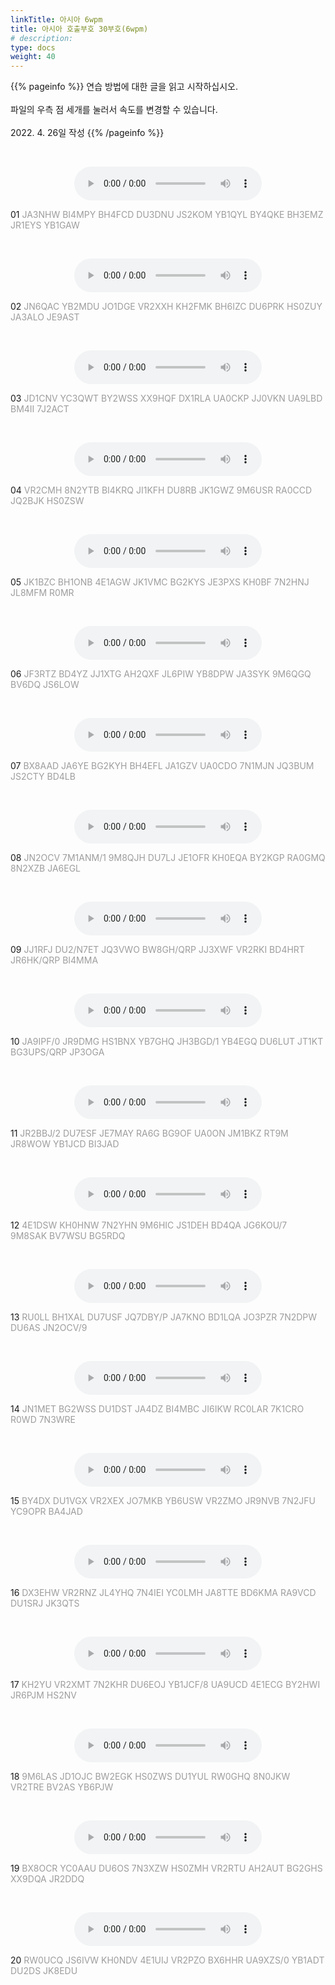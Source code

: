 ```yaml
---
linkTitle: 아시아 6wpm
title: 아시아 호출부호 30부호(6wpm)
# description: 
type: docs
weight: 40
---
```


{{% pageinfo %}}
연습 방법에 대한 글을 읽고 시작하십시오.<br>
<br>
파일의 우측 점 세개를 눌러서 속도를 변경할 수 있습니다.<br>
<br>
2022. 4. 26일 작성
{{% /pageinfo %}}

<p data-ke-size="size16">&nbsp;</p>
<center><audio src="https://blog.kakaocdn.net/dn/x4hpF/btrAR6xpejD/SUFBIgleCXnvhe6xhvDLDK/tfile.mp3" controls="controls"></audio></center>
<p data-ke-size="size16">01 <span style="color: #9d9d9d;">JA3NHW BI4MPY BH4FCD DU3DNU JS2KOM YB1QYL BY4QKE BH3EMZ JR1EYS YB1GAW &nbsp;&nbsp;</span></p>
<p data-ke-size="size16">&nbsp;</p>
<center><audio src="https://blog.kakaocdn.net/dn/bDy95v/btrAQ6FCnCZ/9ggJDBCWqPJgwF0H1RB420/tfile.mp3" controls="controls"></audio></center>
<p data-ke-size="size16">02 <span style="color: #9d9d9d;">JN6QAC YB2MDU JO1DGE VR2XXH KH2FMK BH6IZC DU6PRK HS0ZUY JA3ALO JE9AST &nbsp;&nbsp;</span></p>
<p data-ke-size="size16">&nbsp;</p>
<center><audio src="https://blog.kakaocdn.net/dn/qOQ6o/btrAWBKbeDa/s7WzPV8gKHrjXp7kbzt2y0/tfile.mp3" controls="controls"></audio></center>
<p data-ke-size="size16">03 <span style="color: #9d9d9d;">JD1CNV YC3QWT BY2WSS XX9HQF DX1RLA UA0CKP JJ0VKN UA9LBD BM4II 7J2ACT &nbsp;&nbsp;</span></p>
<p data-ke-size="size16">&nbsp;</p>
<center><audio src="https://blog.kakaocdn.net/dn/bQ4gKQ/btrATS6ZxIs/CKDAtbaVYx07BaLgqKqpkK/tfile.mp3" controls="controls"></audio></center>
<p data-ke-size="size16">04 <span style="color: #9d9d9d;">VR2CMH 8N2YTB BI4KRQ JI1KFH DU8RB JK1GWZ 9M6USR RA0CCD JQ2BJK HS0ZSW &nbsp;&nbsp;</span></p>
<p data-ke-size="size16">&nbsp;</p>
<center><audio src="https://blog.kakaocdn.net/dn/dMFxkD/btrAPzui8VL/0H54EIhe5Z69RlRBalsiu0/tfile.mp3" controls="controls"></audio></center>
<p data-ke-size="size16">05 <span style="color: #9d9d9d;">JK1BZC BH1ONB 4E1AGW JK1VMC BG2KYS JE3PXS KH0BF 7N2HNJ JL8MFM R0MR &nbsp;&nbsp;</span></p>
<p data-ke-size="size16">&nbsp;</p>
<center><audio src="https://blog.kakaocdn.net/dn/dKUQRD/btrAQfhQnYd/uKt8QuSXWLQqmXsCrhc721/tfile.mp3" controls="controls"></audio></center>
<p data-ke-size="size16">06 <span style="color: #9d9d9d;">JF3RTZ BD4YZ JJ1XTG AH2QXF JL6PIW YB8DPW JA3SYK 9M6QGQ BV6DQ JS6LOW &nbsp;&nbsp;</span></p>
<p data-ke-size="size16">&nbsp;</p>
<center><audio src="https://blog.kakaocdn.net/dn/bmOmd3/btrAUxO2gcr/VKIa7fj42xJIcrgYck5Vh1/tfile.mp3" controls="controls"></audio></center>
<p data-ke-size="size16">07 <span style="color: #9d9d9d;">BX8AAD JA6YE BG2KYH BH4EFL JA1GZV UA0CDO 7N1MJN JQ3BUM JS2CTY BD4LB &nbsp;&nbsp;</span></p>
<p data-ke-size="size16">&nbsp;</p>
<center><audio src="https://blog.kakaocdn.net/dn/4RcTB/btrAR65fmdo/yGD08TCRaYThrOR88YgsBK/tfile.mp3" controls="controls"></audio></center>
<p data-ke-size="size16">08 <span style="color: #9d9d9d;">JN2OCV 7M1ANM/1 9M8QJH DU7LJ JE1OFR KH0EQA BY2KGP RA0GMQ 8N2XZB JA6EGL &nbsp;&nbsp;</span></p>
<p data-ke-size="size16">&nbsp;</p>
<center><audio src="https://blog.kakaocdn.net/dn/VKjih/btrAFamYqDn/i1JkvvxezguLtWA6ln31GK/tfile.mp3" controls="controls"></audio></center>
<p data-ke-size="size16">09 <span style="color: #9d9d9d;">JJ1RFJ DU2/N7ET JQ3VWO BW8GH/QRP JJ3XWF VR2RKI BD4HRT JR6HK/QRP BI4MMA &nbsp;&nbsp;</span></p>
<p data-ke-size="size16">&nbsp;</p>
<center><audio src="https://blog.kakaocdn.net/dn/F1ksi/btrASwpLYRf/pEwzNI8yVCsNzDzM59TDF1/tfile.mp3" controls="controls"></audio></center>
<p data-ke-size="size16">10 <span style="color: #9d9d9d;">JA9IPF/0 JR9DMG HS1BNX YB7GHQ JH3BGD/1 YB4EGQ DU6LUT JT1KT BG3UPS/QRP JP3OGA &nbsp;&nbsp;</span></p>
<p data-ke-size="size16">&nbsp;</p>
<center><audio src="https://blog.kakaocdn.net/dn/b4UY7j/btrARf9rNb7/mUQtLG1lRyLicqkc5udkP1/tfile.mp3" controls="controls"></audio></center>
<p data-ke-size="size16">11 <span style="color: #9d9d9d;">JR2BBJ/2 DU7ESF JE7MAY RA6G BG9OF UA0ON JM1BKZ RT9M JR8WOW YB1JCD BI3JAD &nbsp;&nbsp;</span></p>
<p data-ke-size="size16">&nbsp;</p>
<center><audio src="https://blog.kakaocdn.net/dn/1KHkN/btrAV300gh9/BZmcfSWVYny6o3jPyI1kmk/tfile.mp3" controls="controls"></audio></center>
<p data-ke-size="size16">12 <span style="color: #9d9d9d;">4E1DSW KH0HNW 7N2YHN 9M6HIC JS1DEH BD4QA JG6KOU/7 9M8SAK BV7WSU BG5RDQ &nbsp;&nbsp;</span></p>
<p data-ke-size="size16">&nbsp;</p>
<center><audio src="https://blog.kakaocdn.net/dn/kNE5d/btrATTLzGoP/O5riELZDne0Y9QWyaaYglK/tfile.mp3" controls="controls"></audio></center>
<p data-ke-size="size16">13 <span style="color: #9d9d9d;">RU0LL BH1XAL DU7USF JQ7DBY/P JA7KNO BD1LQA JO3PZR 7N2DPW DU6AS JN2OCV/9 &nbsp;&nbsp;</span></p>
<p data-ke-size="size16">&nbsp;</p>
<center><audio src="https://blog.kakaocdn.net/dn/ZGrB6/btrAV3NtdGO/o0WEHkQhVcCh6Dvvk1HJTk/tfile.mp3" controls="controls"></audio></center>
<p data-ke-size="size16">14 <span style="color: #9d9d9d;">JN1MET BG2WSS DU1DST JA4DZ BI4MBC JI6IKW RC0LAR 7K1CRO R0WD 7N3WRE &nbsp;&nbsp;</span></p>
<p data-ke-size="size16">&nbsp;</p>
<center><audio src="https://blog.kakaocdn.net/dn/bqMS20/btrAQfhQpSq/KVdeR6LNvakgobD8ePdiZ0/tfile.mp3" controls="controls"></audio></center>
<p data-ke-size="size16">15 <span style="color: #9d9d9d;">BY4DX DU1VGX VR2XEX JO7MKB YB6USW VR2ZMO JR9NVB 7N2JFU YC9OPR BA4JAD &nbsp;&nbsp;</span></p>
<p data-ke-size="size16">&nbsp;</p>
<center><audio src="https://blog.kakaocdn.net/dn/HTFrE/btrAPN0cccm/2qoPLvaDedV07KMUu01hT1/tfile.mp3" controls="controls"></audio></center>
<p data-ke-size="size16">16 <span style="color: #9d9d9d;">DX3EHW VR2RNZ JL4YHQ 7N4IEI YC0LMH JA8TTE BD6KMA RA9VCD DU1SRJ JK3QTS &nbsp;&nbsp;</span></p>
<p data-ke-size="size16">&nbsp;</p>
<center><audio src="https://blog.kakaocdn.net/dn/pKkJj/btrAWAYN0BL/wVBbWdO1axkbWdhiY0g3h0/tfile.mp3" controls="controls"></audio></center>
<p data-ke-size="size16">17 <span style="color: #9d9d9d;">KH2YU VR2XMT 7N2KHR DU6EOJ YB1JCF/8 UA9UCD 4E1ECG BY2HWI JR6PJM HS2NV &nbsp;&nbsp;</span></p>
<p data-ke-size="size16">&nbsp;</p>
<center><audio src="https://blog.kakaocdn.net/dn/bqIHZ6/btrAQ5GG6kK/TqAIdD7ua9j0CIaU00JqV0/tfile.mp3" controls="controls"></audio></center>
<p data-ke-size="size16">18 <span style="color: #9d9d9d;">9M6LAS JD1OJC BW2EGK HS0ZWS DU1YUL RW0GHQ 8N0JKW VR2TRE BV2AS YB6PJW &nbsp;&nbsp;</span></p>
<p data-ke-size="size16">&nbsp;</p>
<center><audio src="https://blog.kakaocdn.net/dn/bFJHxD/btrAREHVfoH/t2hnVOxLyktU52xfskskH0/tfile.mp3" controls="controls"></audio></center>
<p data-ke-size="size16">19 <span style="color: #9d9d9d;">BX8OCR YC0AAU DU6OS 7N3XZW HS0ZMH VR2RTU AH2AUT BG2GHS XX9DQA JR2DDQ &nbsp;&nbsp;</span></p>
<p data-ke-size="size16">&nbsp;</p>
<center><audio src="https://blog.kakaocdn.net/dn/bdc8XN/btrASBKHWpd/XA6YKQHZXNMKR01QiGrjQ1/tfile.mp3" controls="controls"></audio></center>
<p data-ke-size="size16">20 <span style="color: #9d9d9d;">RW0UCQ JS6IVW KH0NDV 4E1UIJ VR2PZO BX6HHR UA9XZS/0 YB1ADT DU2DS JK8EDU &nbsp;&nbsp;</span></p>
<p data-ke-size="size16">&nbsp;</p>
<p data-ke-size="size16">&nbsp;</p>